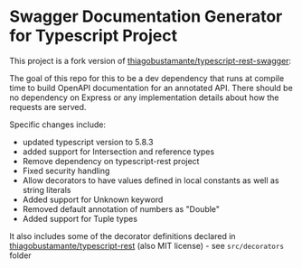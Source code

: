 # Swagger Documentation Generator for Typescript Project

This project is a fork version of [thiagobustamante/typescript-rest-swagger](https://github.com/thiagobustamante/typescript-rest-swagger):

The goal of this repo for this to be a dev dependency that runs at compile time to build OpenAPI documentation for an annotated API.
There should be no dependency on Express or any implementation details about how the requests are served.

Specific changes include:
- updated typescript version to 5.8.3
- added support for Intersection and reference types
- Remove dependency on typescript-rest project
- Fixed security handling
- Allow decorators to have values defined in local constants as well as string literals
- Added support for Unknown keyword
- Removed default annotation of numbers as "Double" 
- Added support for Tuple types

It also includes some of the decorator definitions declared in [thiagobustamante/typescript-rest](https://github.com/thiagobustamante/typescript-rest) (also MIT license) - see 
`src/decorators` folder


